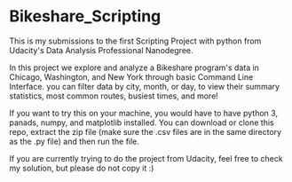 # Bikeshare_Scripting

This is my submissions to the first Scripting Project with python from Udacity's Data Analysis Professional Nanodegree.

In this project we explore and analyze a Bikeshare program's data in Chicago, Washington, and New York through basic Command Line Interface.
you can filter data by city, month, or day, to view their summary statistics, most common routes, busiest times, and more!

If you want to try this on your machine, you would have to have python 3, panads, numpy, and matplotlib installed.
You can download or clone this repo, extract the zip file (make sure the .csv files are in the same directory as the .py file) and then run the file.

If you are currently trying to do the project from Udacity, feel free to check my solution, but please do not copy it :)
